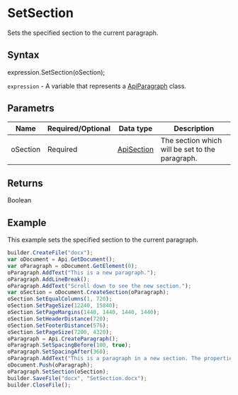 # SetSection

Sets the specified section to the current paragraph.

## Syntax

expression.SetSection(oSection);

`expression` - A variable that represents a [ApiParagraph](../ApiParagraph.md) class.

## Parametrs

| **Name** | **Required/Optional** | **Data type** | **Description** |
| ------------- | ------------- | ------------- | ------------- |
| oSection | Required | [ApiSection](../../ApiSection/ApiSection.md) | The section which will be set to the paragraph. |

## Returns

Boolean

## Example

This example sets the specified section to the current paragraph.

```javascript
builder.CreateFile("docx");
var oDocument = Api.GetDocument();
var oParagraph = oDocument.GetElement(0);
oParagraph.AddText("This is a new paragraph.");
oParagraph.AddLineBreak();
oParagraph.AddText("Scroll down to see the new section.");
var oSection = oDocument.CreateSection(oParagraph);
oSection.SetEqualColumns(1, 720);
oSection.SetPageSize(12240, 15840);
oSection.SetPageMargins(1440, 1440, 1440, 1440);
oSection.SetHeaderDistance(720);
oSection.SetFooterDistance(576);
oSection.SetPageSize(7200, 4320);
oParagraph = Api.CreateParagraph();
oParagraph.SetSpacingBefore(100, true);
oParagraph.SetSpacingAfter(360);
oParagraph.AddText("This is a paragraph in a new section. The properties from the first section was applied to this one.");
oDocument.Push(oParagraph);
oParagraph.SetSection(oSection);
builder.SaveFile("docx", "SetSection.docx");
builder.CloseFile();
```